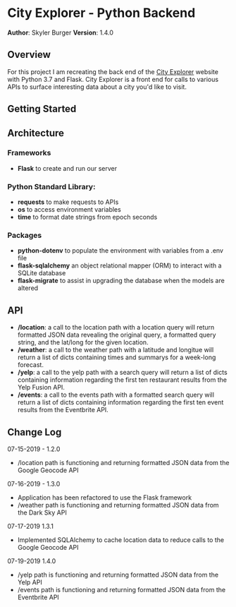 # City Explorer - Python Backend

**Author**: Skyler Burger
**Version**: 1.4.0

## Overview
For this project I am recreating the back end of the [City Explorer](https://codefellows.github.io/code-301-guide/curriculum/city-explorer-app/front-end/) website with Python 3.7 and Flask. City Explorer is a front end for calls to various APIs to surface interesting data about a city you'd like to visit.

## Getting Started
<!-- What are the steps that a user must take in order to build this app on their own machine and get it running? -->

## Architecture
### Frameworks
- **Flask** to create and run our server

### Python Standard Library:
- **requests** to make requests to APIs
- **os** to access environment variables
- **time** to format date strings from epoch seconds

### Packages
- **python-dotenv** to populate the environment with variables from a .env file
- **flask-sqlalchemy** an object relational mapper (ORM) to interact with a SQLite database
- **flask-migrate** to assist in upgrading the database when the models are altered

## API
- **/location**: a call to the location path with a location query will return formatted JSON data revealing the original query, a formatted query string, and the lat/long for the given location.
- **/weather**: a call to the weather path with a latitude and longitue will return a list of dicts containing times and summarys for a week-long forecast.
- **/yelp**: a call to the yelp path with a search query will return a list of dicts containing information regarding the first ten restaurant results from the Yelp Fusion API.
- **/events**: a call to the events path with a formatted search query will return a list of dicts containing information regarding the first ten event results from the Eventbrite API.

## Change Log
07-15-2019 - 1.2.0
- /location path is functioning and returning formatted JSON data from the Google Geocode API

07-16-2019 - 1.3.0
- Application has been refactored to use the Flask framework
- /weather path is functioning and returning formatted JSON data from the Dark Sky API

07-17-2019 1.3.1
- Implemented SQLAlchemy to cache location data to reduce calls to the Google Geocode API

07-19-2019 1.4.0
- /yelp path is functioning and returning formatted JSON data from the Yelp API
- /events path is functioning and returning formatted JSON data from the Eventbrite API
